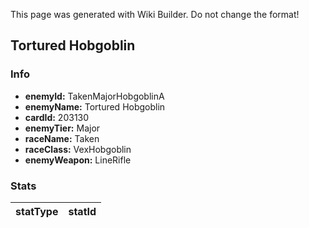 <span class="wiki-builder">This page was generated with Wiki Builder. Do not change the format!</span>

## Tortured Hobgoblin
### Info
* **enemyId:** TakenMajorHobgoblinA
* **enemyName:** Tortured Hobgoblin
* **cardId:** 203130
* **enemyTier:** Major
* **raceName:** Taken
* **raceClass:** VexHobgoblin
* **enemyWeapon:** LineRifle

### Stats
statType | statId
-------- | ------

